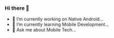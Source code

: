 ### Hi there 👋

- 🔭 I’m currently working on Native Android...
- 🌱 I’m currently learning Mobile Development...
- 💬 Ask me about Mobile Tech...


